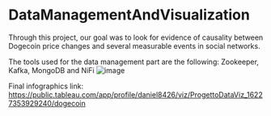 # DataManagementAndVisualization
Through this project, our goal was to look for evidence of causality between Dogecoin price changes and several measurable events in social networks.

The tools used for the data management part are the following: Zookeeper, Kafka, MongoDB and NiFi
![image](https://user-images.githubusercontent.com/42561375/165623319-b017a233-17e1-4394-8a74-d18b7d78778a.png)

Final infographics link: https://public.tableau.com/app/profile/daniel8426/viz/ProgettoDataViz_16227353929240/dogecoin
